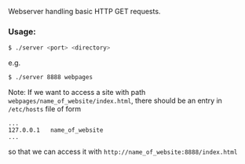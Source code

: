 Webserver handling basic HTTP GET requests.

### Usage:

```bash
$ ./server <port> <directory>
```
e.g.
```bash
$ ./server 8888 webpages
```
Note: If we want to access a site with path `webpages/name_of_website/index.html`, there should be an entry in `/etc/hosts` file of form 
```
...
127.0.0.1	name_of_website
...
```
so that we can access it with `http://name_of_website:8888/index.html`


